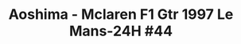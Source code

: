 ---
layout: product
title: "Aoshima - Mclaren F1 Gtr 1997 Le Mans-24H #44"
price: "TBA" 
desc: "N/A"
img_path: "/assets/img/AO07518.webp"
brand: "N/A"
available: false
special_offer: false
new: false
soon: false
cat: "010000"
subcat: "013700"
subsubcat: "0N/A"
sifra: "AO07518"
popular: false
---
